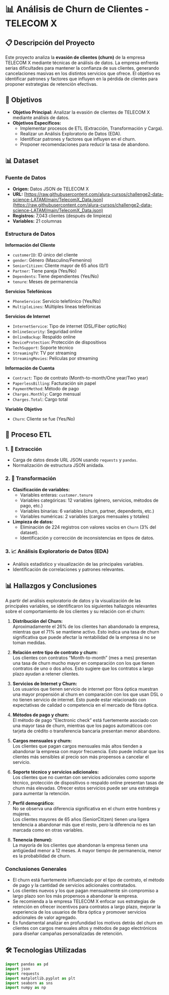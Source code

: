 # 📊 Análisis de Churn de Clientes - TELECOM X

## 📋 Descripción del Proyecto

Este proyecto analiza la **evasión de clientes (churn)** de la empresa TELECOM X mediante técnicas de análisis de datos. La empresa enfrenta serias dificultades para mantener la confianza de sus clientes, generando cancelaciones masivas en los distintos servicios que ofrece. El objetivo es identificar patrones y factores que influyen en la pérdida de clientes para proponer estrategias de retención efectivas.

## 🎯 Objetivos

- **Objetivo Principal:** Analizar la evasión de clientes de TELECOM X mediante análisis de datos.
- **Objetivos Específicos:**
  - Implementar procesos de ETL (Extracción, Transformación y Carga).
  - Realizar un Análisis Exploratorio de Datos (EDA).
  - Identificar patrones y factores que influyen en el churn.
  - Proponer recomendaciones para reducir la tasa de abandono.

## 📊 Dataset

### Fuente de Datos

- **Origen:** Datos JSON de TELECOM X
- **URL:** [https://raw.githubusercontent.com/alura-cursos/challenge2-data-science-LATAM/main/TelecomX_Data.json](https://raw.githubusercontent.com/alura-cursos/challenge2-data-science-LATAM/main/TelecomX_Data.json)
- **Registros:** 7,043 clientes (después de limpieza)
- **Variables:** 21 columnas

### Estructura de Datos

**Información del Cliente**
- `customerID`: ID único del cliente
- `gender`: Género (Masculino/Femenino)
- `SeniorCitizen`: Cliente mayor de 65 años (0/1)
- `Partner`: Tiene pareja (Yes/No)
- `Dependents`: Tiene dependientes (Yes/No)
- `tenure`: Meses de permanencia

**Servicios Telefónicos**
- `PhoneService`: Servicio telefónico (Yes/No)
- `MultipleLines`: Múltiples líneas telefónicas

**Servicios de Internet**
- `InternetService`: Tipo de internet (DSL/Fiber optic/No)
- `OnlineSecurity`: Seguridad online
- `OnlineBackup`: Respaldo online
- `DeviceProtection`: Protección de dispositivos
- `TechSupport`: Soporte técnico
- `StreamingTV`: TV por streaming
- `StreamingMovies`: Películas por streaming

**Información de Cuenta**
- `Contract`: Tipo de contrato (Month-to-month/One year/Two year)
- `PaperlessBilling`: Facturación sin papel
- `PaymentMethod`: Método de pago
- `Charges.Monthly`: Cargo mensual
- `Charges.Total`: Cargo total

**Variable Objetivo**
- `Churn`: Cliente se fue (Yes/No)

## 🔧 Proceso ETL

### 1. 📌 Extracción
- Carga de datos desde URL JSON usando `requests` y `pandas`.
- Normalización de estructura JSON anidada.

### 2. 🔧 Transformación
- **Clasificación de variables:**
  - Variables enteras: `customer.tenure`
  - Variables categóricas: 12 variables (género, servicios, métodos de pago, etc.)
  - Variables binarias: 6 variables (churn, partner, dependents, etc.)
  - Variables numéricas: 2 variables (cargos mensuales y totales)
- **Limpieza de datos:**
  - Eliminación de 224 registros con valores vacíos en `Churn` (3% del dataset).
  - Identificación y corrección de inconsistencias en tipos de datos.

### 3. 📈 Análisis Exploratorio de Datos (EDA)
- Análisis estadístico y visualización de las principales variables.
- Identificación de correlaciones y patrones relevantes.

## 📊 Hallazgos y Conclusiones

A partir del análisis exploratorio de datos y la visualización de las principales variables, se identificaron los siguientes hallazgos relevantes sobre el comportamiento de los clientes y su relación con el churn:

1. **Distribución del Churn:**  
   Aproximadamente el 26% de los clientes han abandonado la empresa, mientras que el 71% se mantiene activo. Esto indica una tasa de churn significativa que puede afectar la rentabilidad de la empresa si no se toman medidas.

2. **Relación entre tipo de contrato y churn:**  
   Los clientes con contratos “Month-to-month” (mes a mes) presentan una tasa de churn mucho mayor en comparación con los que tienen contratos de uno o dos años. Esto sugiere que los contratos a largo plazo ayudan a retener clientes.

3. **Servicios de Internet y Churn:**  
   Los usuarios que tienen servicio de internet por fibra óptica muestran una mayor propensión al churn en comparación con los que usan DSL o no tienen servicio de internet. Esto puede estar relacionado con expectativas de calidad o competencia en el mercado de fibra óptica.

4. **Métodos de pago y churn:**  
   El método de pago “Electronic check” está fuertemente asociado con una mayor tasa de churn, mientras que los pagos automáticos con tarjeta de crédito o transferencia bancaria presentan menor abandono.

5. **Cargos mensuales y churn:**  
   Los clientes que pagan cargos mensuales más altos tienden a abandonar la empresa con mayor frecuencia. Esto puede indicar que los clientes más sensibles al precio son más propensos a cancelar el servicio.

6. **Soporte técnico y servicios adicionales:**  
   Los clientes que no cuentan con servicios adicionales como soporte técnico, protección de dispositivos o respaldo online presentan tasas de churn más elevadas. Ofrecer estos servicios puede ser una estrategia para aumentar la retención.

7. **Perfil demográfico:**  
   No se observa una diferencia significativa en el churn entre hombres y mujeres.  
   Los clientes mayores de 65 años (SeniorCitizen) tienen una ligera tendencia a abandonar más que el resto, pero la diferencia no es tan marcada como en otras variables.

8. **Tenencia (tenure):**  
   La mayoría de los clientes que abandonan la empresa tienen una antigüedad menor a 12 meses. A mayor tiempo de permanencia, menor es la probabilidad de churn.

### **Conclusiones Generales**

- El churn está fuertemente influenciado por el tipo de contrato, el método de pago y la cantidad de servicios adicionales contratados.
- Los clientes nuevos y los que pagan mensualmente sin compromiso a largo plazo son los más propensos a abandonar la empresa.
- Se recomienda a la empresa TELECOM X enfocar sus estrategias de retención en ofrecer incentivos para contratos a largo plazo, mejorar la experiencia de los usuarios de fibra óptica y promover servicios adicionales de valor agregado.
- Es fundamental analizar en profundidad los motivos detrás del churn en clientes con cargos mensuales altos y métodos de pago electrónicos para diseñar campañas personalizadas de retención.

## 🛠️ Tecnologías Utilizadas

```python
import pandas as pd
import json
import requests
import matplotlib.pyplot as plt
import seaborn as sns
import numpy as np
